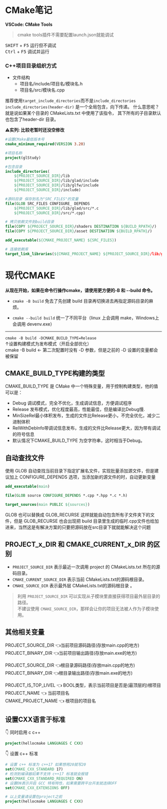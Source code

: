 # CMake笔记

**VSCode: CMake Tools** <br>
> cmake tools插件不需要配置launch.json就能调试

<kbd>SHIFT</kbd> + <kbd>F5</kbd> 运行但不调试 <br>
<kbd>Ctrl</kbd> + <kbd>F5</kbd> 调试并运行

### C++项目目录组织方式
+ 文件结构
    + 项目名/include/项目名/模块名.h
    + 项目名/src/模块名.cpp

推荐使用`target_include_directories`而不是`include_directories`
`include_directories(header-dir)` 是一个全局包含，向下传递。
什么意思呢？就是说如果某个目录的 CMakeLists.txt 中使用了该指令，
其下所有的子目录默认也包含了header-dir 目录。



⚠**实列: 比较老暂时还没空修改**
``` cmake
#设置CMake最低版本号
cmake_minimum_required(VERSION 3.20)

#项目名称
project(glStudy)

#包含目录
include_directories(
    ${PROJECT_SOURCE_DIR}/lib
    ${PROJECT_SOURCE_DIR}/lib/glad/include
    ${PROJECT_SOURCE_DIR}/lib/glfw/include
    ${PROJECT_SOURCE_DIR}/include)

#源码目录 保存到名为"SRC_FILES"的变量
file(GLOB SRC_FILES CONFIGURE_ DEPENDS
    ${PROJECT_SOURCE_DIR}/lib/glad/src/*.c
    ${PROJECT_SOURCE_DIR}/src/*.cpp)

# 拷贝依赖文件到build目录
file(COPY ${PROJECT_SOURCE_DIR}/shaders DESTINATION ${BUILD_RPATH}/)
file(COPY ${PROJECT_SOURCE_DIR}/asset DESTINATION ${BUILD_RPATH}/)

add_executable(${CMAKE_PROJECT_NAME} ${SRC_FILES})

# 连接依赖库
target_link_libraries(${CMAKE_PROJECT_NAME} ${PROJECT_SOURCE_DIR}/lib/glfw/lib-vc2022/glfw3.lib)
```

# 现代CMAKE

**从现在开始，如果在命令行操作cmake，请使用更方便的-B 和 --build 命令。**

+ `cmake -B build` 免去了先创建 build 目录再切换进去再指定源码目录的麻烦。

+ `cmake --build build` 统一了不同平台（linux 上会调用 make，Windows上会调用 devenv.exe）

---

`cmake -B build -DCMAKE_BUILD_TYPE=Release`   
↑设置构建模式为发布模式（开启全部优化）     
cmake -B build ← 第二次配置时没有 -D 参数，但是之前的 -D 设置的变量都会被保留

## CMAKE_BUILD_TYPE构建的类型  
CMAKE_BUILD_TYPE 是 CMake 中一个特殊变量，用于控制构建类型，他的值可以是：  
+ Debug 调试模式，完全不优化，生成调试信息，方便调试程序
+ Release 发布模式，优化程度最高，性能最佳，但是编译比Debug慢.
+ MinSizeRel最小体积发布，生成的文件比Release更小，不完全优化，减少二进制体积
+ RelWithDeblnfo带调试信息发布，生成的文件比Release更大，因为带有调试的符号信息
+ 默认情况下CMAKE_BUILD_TYPE 为空字符串，这时相当于Debug。



## 自动查找文件
使用 GLOB 自动查找当前目录下指定扩展名文件，实现批量添加源文件，但是建议加上 CONFIGURE_DEPENDS 选项，当添加新的源文件的时，自动更新变量

~~~CMAKE
add_executable(main)

file(GLOB source CONFIGURE_DEPENDS *.cpp *.hpp *.c *.h)

target_sources(main PUBLIC ${sources})
~~~

GLOB 也可以替换成 GLOB_RECURSE 这样就能自动包含所有子文件夹下的文件，但是 GLOB_RECURSE 也会出现把 build 目录里生成的临时.cpp文件也给加进来，当然这是有解决方案的只要把源码放在src目录下就就能解决这个问题

## PROJECT_x_DIR 和 CMAKE_CURRENT_x_DIR 的区别

+ `PROJECT_SOURCE_DIR` 表示最近一次调用 project 的 CMakeLists.txt 所在的源码目录。  
+ `CMAKE_CURRENT_SOURCE_DIR` 表示当前 CMakeLists.txt的源码根目录。  
+ `CMAKE_SOURCE_DIR` 表示最外层 CMakeLists.txt的源码根目录 。   
> 利用 `PROJECT_SOURCE_DIR` 可以实现从子模块里直接获得项目最外层目录的路径。    
不建议使用 `CMAKE_SOURCE_DIR`，那样会让你的项目无法被人作为子模块使用。

## 其他相关变量

PROJECT_SOURCE_DIR 👈当前项目源码路径(存放main.cpp的地方)   
PROJECT_BINARY_DIR 👈当前项目输出路径(存放main.exe的地方)

PROJECT_SOURCE_DIR 👈根目录源码路径(存放main.cpp的地方)   
PROJECT_BINARY_DIR 👈根目录输出路径(存放main.exe的地方)  

PROJECT_IS_TOP_LIVEL 👈 BOOL类型，表示当前项目是否是(最顶层的)根项目    
PROJECT_NAME 👈 当前项目名  
CMAKE_PROJECT_NAME 👈 根项目的项目名    

## 设置CXX语言于标准

👇 同时启用 c c++
~~~CMAKE
project(hellocmake LANGUAGES C CXX)
~~~

👇 设置 c++ 标准
~~~CMAKE
# 设置 c++ 标准为 c++17 如果想用20就写20
set(CMAKE_CXX_STANDARD 17)
# 检测到编译器如果不支持 c++17 标准就会报错
set(CMAKE_CXX_STANDARD_REQUIRED ON)
# 设置ON表示开启 GCC 特有特性，如果需要跨平台开发就选择OFF
set(CMAKE_CXX_EXTENSIONS OFF)

# 以上变量请设置在project之前
project(hellocmake LANGUAGES C CXX)
~~~





